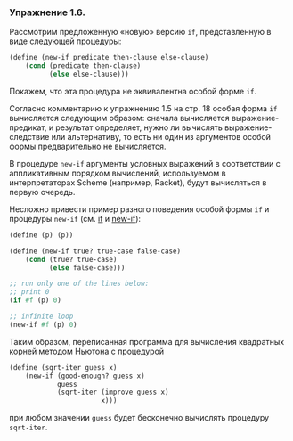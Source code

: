 ### Упражнение 1.6. 
Рассмотрим предложенную «новую» версию $\texttt{if}$, представленную в виде следующей процедуры:

```scheme
(define (new-if predicate then-clause else-clause) 
    (cond (predicate then-clause) 
          (else else-clause)))
```

Покажем, что эта процедура не эквивалентна особой форме $\texttt{if}$. 

Согласно комментарию к упражнению 1.5 на стр. 18 особая форма $\texttt{if}$ вычисляется следующим образом: сначала вычисляется выражение-предикат, и результат определяет, нужно ли вычислять выражение-следствие или альтернативу, то есть ни один из аргументов особой формы предварительно не вычисляется. 

В процедуре $\texttt{new-if}$ аргументы условных выражений в соответствии с аппликативным порядком вычислений, используемом в интерпретаторах Scheme (например, Racket), будут вычисляться в первую очередь.

Несложно привести пример разного поведения особой формы $\texttt{if}$ и процедуры $\texttt{new-if}$ (см. [if](/src/chapter1/classic-if.rkt) и [new-if](/src/chapter1/cond-to-if.rkt)):
		
```scheme
(define (p) (p))

(define (new-if true? true-case false-case)
    (cond (true? true-case)
          (else false-case)))  

;; run only one of the lines below:
;; print 0
(if #f (p) 0)

;; infinite loop
(new-if #f (p) 0)
```
	
Таким образом, переписанная программа для вычисления квадратных корней методом Ньютона с процедурой

```scheme
(define (sqrt-iter guess x)
    (new-if (good-enough? guess x)
            guess 
            (sqrt-iter (improve guess x) 
                       x)))
```
при любом значении $\texttt{guess}$ будет бесконечно вычислять процедуру $\texttt{sqrt-iter}$.
